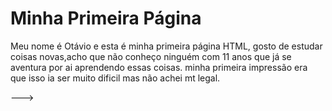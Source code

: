 <!DOCTYPE html>
<html lang="pt-br">
<head>
    <meta charset="UTF-8">
    <meta name="viewport" content="width=device-width, initial-scale=1.0">
    <title>Minha Página</title>
    <meta name="description" content="Minha primeira página HTML">
    <meta name="author" content="Otávio">
</head>
<body>
    <h1>Minha Primeira Página</h1>
    <p>Meu nome é Otávio e esta é minha primeira página HTML, gosto de estudar coisas novas,acho que não conheço ninguém com 11 anos que já se aventura por ai aprendendo essas coisas.
        minha primeira impressão era que isso ia ser muito dificil mas não achei mt legal.</p>
</body>
</html>

--->
